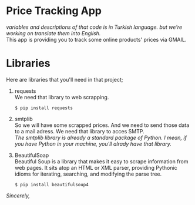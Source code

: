 # Price Tracking App
_variables and descriptions of that code is in Turkish language. but we're working on translate them into English._ <br>
This app is providing you to track some online products' prices via GMAIL.





# Libraries
Here are libraries that you'll need in that project; <br>

1. requests <br>
We need that library to web scrapping. <br>

    `$ pip install requests`



2. smtplib <br>
So we will have some scrapped prices. And we need to send those data to a mail adress. We need that library to acces SMTP. <br>
_The smtplib library is already a standard package of Python. I mean, if you have Python in your machine, you'll alrady have that library._



3. BeautifulSoap <br>
Beautiful Soup is a library that makes it easy to scrape information from web pages. It sits atop an HTML or XML parser, providing Pythonic idioms for iterating, searching, and modifying the parse tree. <br>

    `$ pip install beautifulsoup4`


_Sincerely,_
